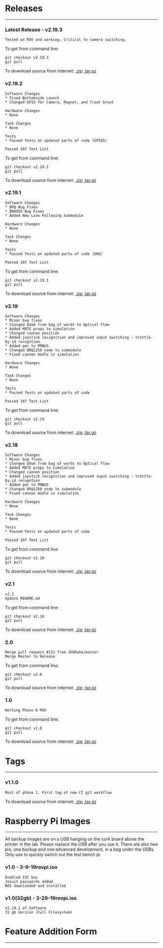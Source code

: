 # Releases

-----------------------------

### Latest Release - v2.19.3
    Tested on ROV and working. Critical to camera switching.
    
To get from command line:

    git checkout v2.19.3
    git pull

To download source from internet:
[.zip](zip_url)  [.tar.gz](tar_url)

### v2.19.2
    Software Changes
    * Fixed Bottomside Launch
    * Changed GPIO for Camera, Magnet, and Trout Grout
   
    Hardware Changes
    * None
    
    Task Changes
    * None
    
    Tests
    * Passed Tests on updated parts of code (GPIOS)
    
    Passed 107 Test List
    
To get from command line:

    git checkout v2.19.2
    git pull

To download source from internet:
[.zip](https://github.com/JHSRobo/ROSbasic/archive/v2.19.2.zip)  [.tar.gz](https://github.com/JHSRobo/ROSbasic/archive/v2.19.2.tar.gz)

### v2.19.1
    Software Changes
    * DRQ Bug Fixes
    * BNO055 Bug Fixes
    * Added New Line Following Submodule
   
    Hardware Changes
    * None
    
    Task Changes
    * None
    
    Tests
    * Passed Tests on updated parts of code (DRQ)
    
    Passed 107 Test List

To get from command line:

    git checkout v2.19.1
    git pull

To download source from internet:
[.zip](https://github.com/JHSRobo/ROSbasic/archive/v2.19.1.zip)  [.tar.gz](https://github.com/JHSRobo/ROSbasic/archive/v2.19.1.tar.gz)

### v2.19
    Software Changes
    * Minor bug fixes
    * Changed Odom from bag of words to Optical Flow
    * Added MATE props to simulation
    * Changed cannon position
    * Added joystick recignition and improved input switching - trottle-by-id recogntion
    * Added pec to PMBUS
    * Changed DRQ1250 node to submodule
    * Fixed cannon modle in simulation

    Hardware Changes
    * None

    Task Changes
    * None

    Tests
    * Passed Tests on updated parts of code

    Passed 107 Test List

To get from command line:

    git checkout v2.19
    git pull

To download source from internet:
[.zip](https://github.com/JHSRobo/ROSbasic/archive/v2.19.zip)  [.tar.gz](https://github.com/JHSRobo/ROSbasic/archive/v2.19.tar.gz)

### v2.18
    Software Changes
    * Minor bug fixes
    * Changed Odom from bag of words to Optical Flow
    * Added MATE props to simulation
    * Changed cannon position
    * Added joystick recignition and improved input switching - trottle-by-id recogntion
    * Added pec to PMBUS
    * Changed DRQ1250 node to submodule
    * Fixed cannon modle in simulation

    Hardware Changes
    * None

    Task Changes
    * None

    Tests
    * Passed Tests on updated parts of code

    Passed 107 Test List

To get from command line:

    git checkout v2.18
    git pull

To download source from internet:
[.zip](https://github.com/JHSRobo/ROSbasic/archive/v2.18.zip)  [.tar.gz](https://github.com/JHSRobo/ROSbasic/archive/v2.18.tar.gz)

### v2.1

    v2.1
    Update README.md

To get from command line:

    git checkout v2.18
    git pull

To download source from internet:
[.zip](https://github.com/JHSRobo/ROSbasic/archive/v2.18.zip)  [.tar.gz](https://github.com/JHSRobo/ROSbasic/archive/v2.18.tar.gz)

### 2.0

    Merge pull request #122 from JHSRobo/master
    Merge Master to Release

To get from command line:

    git checkout v2.0
    git pull

To download source from internet:
[.zip](https://github.com/JHSRobo/ROSbasic/archive/v2.0.zip)  [.tar.gz](https://github.com/JHSRobo/ROSbasic/archive/v2.0.tar.gz)

### 1.0

    Working Phase 0 ROV

To get from command line:

    git checkout v1.0
    git pull

To download source from internet:
[.zip](https://github.com/JHSRobo/ROSbasic/archive/v1.0.zip)  [.tar.gz](https://github.com/JHSRobo/ROSbasic/archive/v1.0.tar.gz)

# Tags

------------------------------

### v1.1.0

    Most of phase 1. First tag of new CI git workflow

To download source from internet:
[.zip](https://github.com/JHSRobo/ROSbasic/archive/v1.1.0.zip)  [.tar.gz](https://github.com/JHSRobo/ROSbasic/archive/v1.1.0.tar.gz)

# Raspberry Pi Images

--------------------------------

All backup images are on a USB hanging on the cork board above the printer in the lab. Please replace the USB after you use it. There are also two pis, one backup and one advanced development, in a bag under the USBs. Only use to quickly switch out the test bench pi.

### v1.0 - 3-9-19rovpi.iso

    Enabled I2C bus
    Jesuit passwords added
    ROS downloaded and installed
    
 ### v1.0(32gb) - 3-29-19rovpi.iso

    v2.19.1 of Software
    32 gb Version (Full Filesystem)

# Feature Addition Form

--------------------------------
